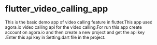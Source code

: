 # flutter_video_calling_app
 
This is the basic demo app of video calling feature in flutter.This app used agora.io video calling api for the video calling.For run this app create account on agora.io and then create a new project and get the api key .Enter this api key in Setting.dart file in the project.
